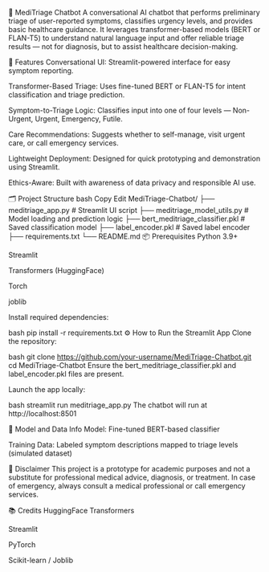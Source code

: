 🧠 MediTriage Chatbot
A conversational AI chatbot that performs preliminary triage of user-reported symptoms, classifies urgency levels, and provides basic healthcare guidance. It leverages transformer-based models (BERT or FLAN-T5) to understand natural language input and offer reliable triage results — not for diagnosis, but to assist healthcare decision-making.

🚀 Features
Conversational UI: Streamlit-powered interface for easy symptom reporting.

Transformer-Based Triage: Uses fine-tuned BERT or FLAN-T5 for intent classification and triage prediction.

Symptom-to-Triage Logic: Classifies input into one of four levels — Non-Urgent, Urgent, Emergency, Futile.

Care Recommendations: Suggests whether to self-manage, visit urgent care, or call emergency services.

Lightweight Deployment: Designed for quick prototyping and demonstration using Streamlit.

Ethics-Aware: Built with awareness of data privacy and responsible AI use.

🗂️ Project Structure
bash
Copy
Edit
MediTriage-Chatbot/
├── meditriage_app.py              # Streamlit UI script
├── meditriage_model_utils.py     # Model loading and prediction logic
├── bert_meditriage_classifier.pkl  # Saved classification model
├── label_encoder.pkl             # Saved label encoder
├── requirements.txt
└── README.md
📦 Prerequisites
Python 3.9+

Streamlit

Transformers (HuggingFace)

Torch

joblib

Install required dependencies:

bash
pip install -r requirements.txt
⚙️ How to Run the Streamlit App
Clone the repository:

bash
git clone https://github.com/your-username/MediTriage-Chatbot.git
cd MediTriage-Chatbot
Ensure the bert_meditriage_classifier.pkl and label_encoder.pkl files are present.

Launch the app locally:

bash
streamlit run meditriage_app.py
The chatbot will run at http://localhost:8501

🧠 Model and Data Info
Model: Fine-tuned BERT-based classifier

Training Data: Labeled symptom descriptions mapped to triage levels (simulated dataset)


📜 Disclaimer
This project is a prototype for academic purposes and not a substitute for professional medical advice, diagnosis, or treatment. In case of emergency, always consult a medical professional or call emergency services.

📚 Credits
HuggingFace Transformers

Streamlit

PyTorch

Scikit-learn / Joblib
